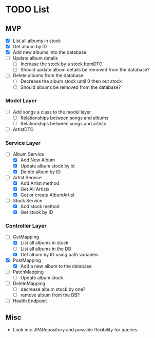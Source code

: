 # TODO List
## MVP
- [x] List all albums in stock
- [x] Get album by ID
- [x] Add new albums into the database
- [ ] Update album details
  - [ ] Increase the stock by a stock ItemDTO
  - [ ] Should update album details be removed from the database?
- [ ] Delete albums from the database 
  - [ ] Decrease the album stock until 0 then out stock
  - [ ] Should albums be removed from the database?
### Model Layer
- [ ] Add songs a class to the model layer
  - [ ] Relationships between songs and albums
  - [ ] Relationships between songs and artists
- [ ] ArtistDTO
### Service Layer
- [ ] Album Service
  - [x] Add New Album
  - [x] Update album stock by id
  - [x] Delete album by ID
- [ ] Artist Service
  - [x] Add Artist method
  - [x] Get All Artists
  - [x] Get or create AlbumArtist
- [ ] Stock Service
  - [x] Add stock method
  - [x] Get stock by ID
### Controller Layer
- [ ] GetMapping
  - [x] List all albums in stock
  - [ ] List all albums in the DB
  - [x] Get album by ID using path variables
- [x] PostMapping
  - [x] Add a new album to the database
- [ ] PatchMapping
  - [ ] Update album stock
- [ ] DeleteMapping
    - [ ] decrease album stock by one?
    - [ ] remove album from the DB?
- [ ] Health Endpoint
## Misc
- Look into JPARepository and possible flexibility for queries
